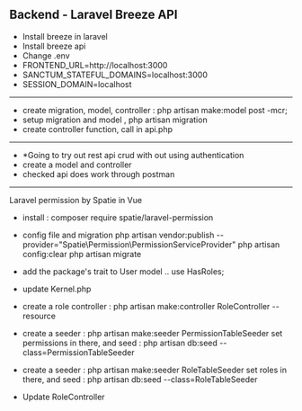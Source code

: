 ## Backend - Laravel Breeze API

- Install breeze in laravel
- Install breeze api 
- Change .env
- FRONTEND_URL=http://localhost:3000
- SANCTUM_STATEFUL_DOMAINS=localhost:3000
- SESSION_DOMAIN=localhost

------

- create migration, model, controller : php artisan make:model post -mcr;
- setup migration and model , php artisan migration
- create controller function, call in api.php

-------

- *Going to try out rest api crud with out using authentication
- create a model and controller
- checked api does work through postman

------------------

Laravel permission by Spatie in Vue

- install : composer require spatie/laravel-permission
- config file and migration
    php artisan vendor:publish --provider="Spatie\Permission\PermissionServiceProvider"
    php artisan config:clear
    php artisan migrate
- add the package's trait to User model
    ..  use HasRoles;
- update Kernel.php
- create a role controller : php artisan make:controller RoleController -- resource
- create a seeder : php artisan make:seeder PermissionTableSeeder 
    set permissions in there, and seed : php artisan db:seed --class=PermissionTableSeeder
- create a seeder : php artisan make:seeder RoleTableSeeder 
   set roles in there, and seed : php artisan db:seed --class=RoleTableSeeder   

- Update RoleController